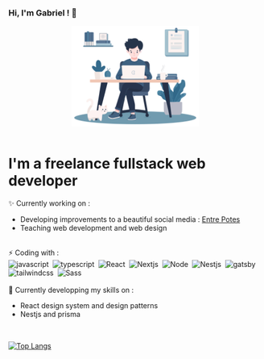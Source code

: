 ### Hi, I'm Gabriel ! 👋

<div id="header" align="center">
    <img src="./me-on-desktop.svg" width="50%"/>
</div>

<div id="content" width="100%" style="display:flex; flex-direction:column;margin:15px 0;">
<h1>I'm a freelance fullstack web developer</h1>
    <div>✨ Currently working on :
        <ul>
            <li>Developing improvements to a beautiful social media : <a href="https://www.entrepotes.org/" target="_blank">Entre Potes</a></li>
            <li>Teaching web development and web design</li>
        </ul>
    </div>
    </br>
    <div>⚡ Coding with :
        <div>
            <img src="https://cdn.jsdelivr.net/gh/devicons/devicon/icons/javascript/javascript-original.svg" title="javascript" alt="javascript" width="30" height="30"/>&nbsp;
             <img src="https://cdn.jsdelivr.net/gh/devicons/devicon@latest/icons/typescript/typescript-original.svg" title="typescript" alt="typescript" width="30" height="30" />&nbsp;
            <img src="https://cdn.jsdelivr.net/gh/devicons/devicon/icons/react/react-original.svg" title="React" alt="React" width="30" height="30"/>&nbsp;
            <img src="https://cdn.jsdelivr.net/gh/devicons/devicon/icons/nextjs/nextjs-original.svg" title="Nextjs" alt="Nextjs" width="30" height="30"/>&nbsp;
             <img src="https://cdn.jsdelivr.net/gh/devicons/devicon@latest/icons/nodejs/nodejs-original-wordmark.svg" title="Node" alt="Node" width="30" height="30"/>&nbsp;
             <img src="https://cdn.jsdelivr.net/gh/devicons/devicon@latest/icons/nestjs/nestjs-original.svg" title="Nestjs" alt="Nestjs" width="30" height="30"/>&nbsp;
             <img src="https://cdn.jsdelivr.net/gh/devicons/devicon@latest/icons/gatsby/gatsby-original.svg" title="gatsby" alt="gatsby" width="30" height="30"/>&nbsp;
             <img src="https://cdn.jsdelivr.net/gh/devicons/devicon@latest/icons/tailwindcss/tailwindcss-original.svg" title="tailwindcss" alt="tailwindcss" width="30" height="30"/>&nbsp;
            <img src="https://cdn.jsdelivr.net/gh/devicons/devicon/icons/sass/sass-original.svg" title="Sass" alt="Sass" width="30" height="30"/>&nbsp;
        </div>
    </div>
    </br>
    <div>🌱 Currently developping my skills on :
        <ul>
            <li>React design system and design patterns</li>
            <li>Nestjs and prisma</li>
        </ul>
    </div>
    </br>
</div>

[![Top Langs](https://github-readme-stats-virid-one-14.vercel.app/api/top-langs/?username=CookedIdeas&hide=SCSS,Dockerfile,Shell,PHP)](https://github.com/anuraghazra/github-readme-stats)

<!--
Emoji stock

- 🔭 I’m currently working on ...
- 🌱 I’m currently learning ...
- 👯 I’m looking to collaborate on ...
- 🤔 I’m looking for help with ...
- 💬 Ask me about ...
- 📫 How to reach me: ...
- 😄 Pronouns: ...
- ⚡ Fun fact: ...
-->
